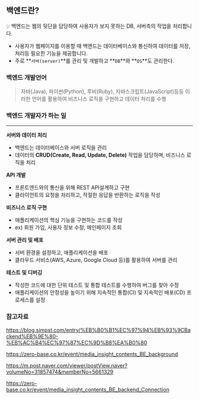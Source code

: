 ## 백엔드란?

<aside>

💡 백엔드는 웹의 뒷단을 담당하여 사용자가 보지 못하는 DB, 서버측의 작업을 처리합니다.

</aside>

- 사용자가 웹페이지를 이용할 때 백엔드는 데이터베이스와 통신하여 데이터를 저장, 처리등 필요한 기능을 제공합니다.
- 주로 **`서버(server)`**를 관리 및 개발하고 **`DB`**와 **`OS`**도 관리한다.

### 백엔드 개발언어

> 자바(Java), 파이썬(Python), 루비(Ruby), 자바스크립트(JavaScript)등등
이러한 언어를 활용하여 비즈니스 로직을 구현하고 데이터 처리를 수행
> 

### 백엔드 개발자가 하는 일

---

**서버와 데이터 처리**

- 백엔드는 데이터베이스와 서버 로직을 관리
- 데이터의 **CRUD(Create, Read, Update, Delete)** 작업을 담당하며, 비즈니스 로직을 처리

**API 개발**

- 프론트엔드와의 통신을 위해 REST API설계하고 구현
- 클라이언트의 요청을 처리하고, 적절한 응답을 반환하는 로직을 작성

**비즈니스 로직 구현**

- 애플리케이션의 핵심 기능을 구현하는 코드를 작성
- ex) 회원 가입, 사용자 정보 수정, 메인페이지 조회

**서버 관리 및 배포**

- 서버 환경을 설정하고, 애플리케이션을 배포
- 클라우드 서비스(AWS, Azure, Google Cloud 등)를 활용하여 서버를 관리

**테스트 및 디버깅**

- 작성한 코드에 대한 단위 테스트 및 통합 테스트를 수행하여 버그를 찾아 수정
- 애플리케이션의 안정성을 높이기 위해 지속적인 통합(CI) 및 지속적인 배포(CD) 프로세스를 설정

### 참고자료

https://blog.simpst.com/entry/%EB%B0%B1%EC%97%94%EB%93%9CBackend%EB%9E%80-%EB%AC%B4%EC%97%87%EC%9D%B8%EA%B0%80

https://zero-base.co.kr/event/media_insight_contents_BE_background

https://m.post.naver.com/viewer/postView.naver?volumeNo=31857474&memberNo=5661329

https://zero-base.co.kr/event/media_insight_contents_BE_backend_Connection
